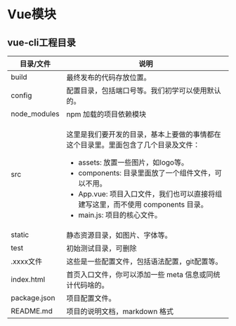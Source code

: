 # Vue模块

## vue-cli工程目录


<table class="reference">
<thead>
<tr>
  <th>目录/文件</th>
  <th>说明</th>
</tr>
</thead>
<tbody><tr>
  <td>build</td>
  <td>最终发布的代码存放位置。</td>
</tr>
<tr>
  <td>config</td>
  <td>配置目录，包括端口号等。我们初学可以使用默认的。</td>
</tr>
<tr>
  <td>node_modules</td>
  <td>npm 加载的项目依赖模块</td>
</tr>
<tr>
  <td>src</td>
  <td><p>这里是我们要开发的目录，基本上要做的事情都在这个目录里。里面包含了几个目录及文件：</p>
  <ul>
  <li>assets: 放置一些图片，如logo等。</li>
  <li>components: 目录里面放了一个组件文件，可以不用。</li>
  <li>App.vue: 项目入口文件，我们也可以直接将组建写这里，而不使用 components 目录。</li>
  <li>main.js: 项目的核心文件。</li>
  </ul>
  </td>
</tr>
<tr>
  <td>static</td>
  <td>静态资源目录，如图片、字体等。</td>
</tr>
<tr>
  <td>test</td>
  <td>初始测试目录，可删除</td>
</tr>
<tr>
  <td>.xxxx文件</td>
  <td>这些是一些配置文件，包括语法配置，git配置等。</td>
</tr>
<tr>
  <td>index.html</td>
  <td>首页入口文件，你可以添加一些 meta 信息或同统计代码啥的。</td>
</tr>
<tr>
  <td>package.json</td>
  <td>项目配置文件。</td>
</tr>
<tr>
  <td>README.md</td>
  <td>项目的说明文档，markdown 格式</td>
</tr>
</tbody></table>